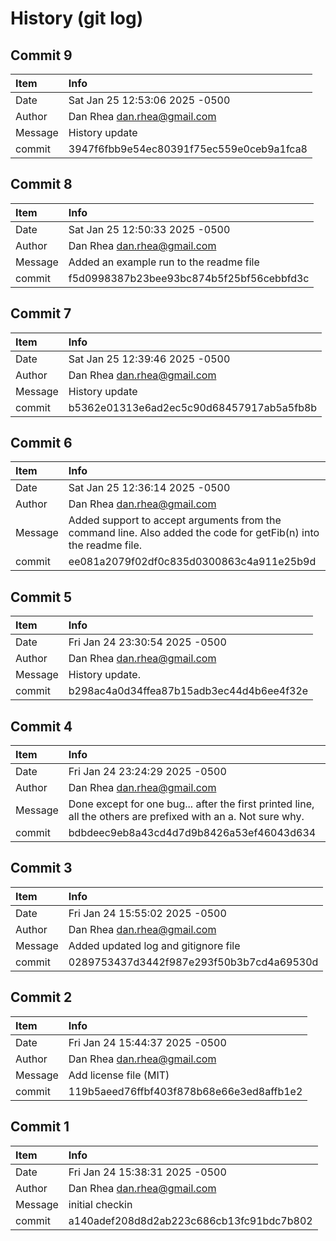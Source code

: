 # History (git log)


## Commit 9 
| Item | Info | 
| :--- | :--- |
| Date | Sat Jan 25 12:53:06 2025 -0500 |
| Author | Dan Rhea <dan.rhea@gmail.com> |
| Message | History update |
| commit | 3947f6fbb9e54ec80391f75ec559e0ceb9a1fca8 |


## Commit 8 
| Item | Info | 
| :--- | :--- |
| Date | Sat Jan 25 12:50:33 2025 -0500 |
| Author | Dan Rhea <dan.rhea@gmail.com> |
| Message | Added an example run to the readme file |
| commit | f5d0998387b23bee93bc874b5f25bf56cebbfd3c |


## Commit 7 
| Item | Info | 
| :--- | :--- |
| Date | Sat Jan 25 12:39:46 2025 -0500 |
| Author | Dan Rhea <dan.rhea@gmail.com> |
| Message | History update |
| commit | b5362e01313e6ad2ec5c90d68457917ab5a5fb8b |


## Commit 6 
| Item | Info | 
| :--- | :--- |
| Date | Sat Jan 25 12:36:14 2025 -0500 |
| Author | Dan Rhea <dan.rhea@gmail.com> |
| Message | Added support to accept arguments from the command line. Also added the code for getFib(n) into the readme file. |
| commit | ee081a2079f02df0c835d0300863c4a911e25b9d |


## Commit 5 
| Item | Info | 
| :--- | :--- |
| Date | Fri Jan 24 23:30:54 2025 -0500 |
| Author | Dan Rhea <dan.rhea@gmail.com> |
| Message | History update. |
| commit | b298ac4a0d34ffea87b15adb3ec44d4b6ee4f32e |


## Commit 4 
| Item | Info | 
| :--- | :--- |
| Date | Fri Jan 24 23:24:29 2025 -0500 |
| Author | Dan Rhea <dan.rhea@gmail.com> |
| Message | Done except for one bug... after the first printed line, all the others are prefixed with an a. Not sure why. |
| commit | bdbdeec9eb8a43cd4d7d9b8426a53ef46043d634 |


## Commit 3 
| Item | Info | 
| :--- | :--- |
| Date | Fri Jan 24 15:55:02 2025 -0500 |
| Author | Dan Rhea <dan.rhea@gmail.com> |
| Message | Added updated log and gitignore file |
| commit | 0289753437d3442f987e293f50b3b7cd4a69530d |


## Commit 2 
| Item | Info | 
| :--- | :--- |
| Date | Fri Jan 24 15:44:37 2025 -0500 |
| Author | Dan Rhea <dan.rhea@gmail.com> |
| Message | Add license file (MIT) |
| commit | 119b5aeed76ffbf403f878b68e66e3ed8affb1e2 |


## Commit 1 
| Item | Info | 
| :--- | :--- |
| Date | Fri Jan 24 15:38:31 2025 -0500 |
| Author | Dan Rhea <dan.rhea@gmail.com> |
| Message | initial checkin |
| commit | a140adef208d8d2ab223c686cb13fc91bdc7b802 |
